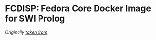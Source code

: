 # FCDISP:  Fedora Core Docker Image for SWI Prolog

###### Originally [taken from](https://github.com/mndrix/docker-swipl)
